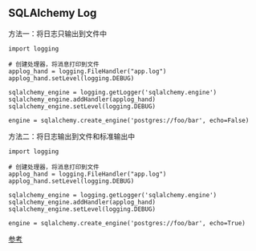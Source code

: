 ## SQLAlchemy Log

方法一：将日志只输出到文件中

```
import logging

# 创建处理器，将消息打印到文件
applog_hand = logging.FileHandler("app.log")
applog_hand.setLevel(logging.DEBUG)

sqlalchemy_engine = logging.getLogger('sqlalchemy.engine')
sqlalchemy_engine.addHandler(applog_hand)
sqlalchemy_engine.setLevel(logging.DEBUG)

engine = sqlalchemy.create_engine('postgres://foo/bar', echo=False)
```

方法二：将日志输出到文件和标准输出中

```
import logging

# 创建处理器，将消息打印到文件
applog_hand = logging.FileHandler("app.log")
applog_hand.setLevel(logging.DEBUG)

sqlalchemy_engine = logging.getLogger('sqlalchemy.engine')
sqlalchemy_engine.addHandler(applog_hand)
sqlalchemy_engine.setLevel(logging.DEBUG)

engine = sqlalchemy.create_engine('postgres://foo/bar', echo=True)
```

[参考](https://stackoverflow.com/questions/29114627/how-to-output-sqlalchemy-logger-only-to-a-file)


